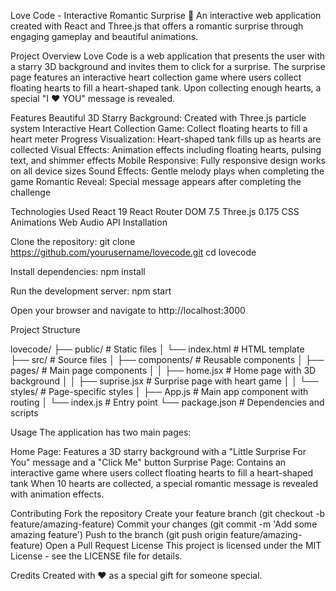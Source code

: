 Love Code - Interactive Romantic Surprise 💖
An interactive web application created with React and Three.js that offers a romantic surprise through engaging gameplay and beautiful animations.

Project Overview
Love Code is a web application that presents the user with a starry 3D background and invites them to click for a surprise. The surprise page features an interactive heart collection game where users collect floating hearts to fill a heart-shaped tank. Upon collecting enough hearts, a special "I ❤️ YOU" message is revealed.

Features
Beautiful 3D Starry Background: Created with Three.js particle system
Interactive Heart Collection Game: Collect floating hearts to fill a heart meter
Progress Visualization: Heart-shaped tank fills up as hearts are collected
Visual Effects: Animation effects including floating hearts, pulsing text, and shimmer effects
Mobile Responsive: Fully responsive design works on all device sizes
Sound Effects: Gentle melody plays when completing the game
Romantic Reveal: Special message appears after completing the challenge

Technologies Used
React 19
React Router DOM 7.5
Three.js 0.175
CSS Animations
Web Audio API
Installation

Clone the repository:
git clone https://github.com/yourusername/lovecode.git
cd lovecode

Install dependencies:
npm install

Run the development server:
npm start

Open your browser and navigate to http://localhost:3000

Project Structure

lovecode/
├── public/              # Static files
│   └── index.html       # HTML template
├── src/                 # Source files
│   ├── components/      # Reusable components
│   ├── pages/           # Main page components
│   │   ├── home.jsx     # Home page with 3D background
│   │   ├── suprise.jsx  # Surprise page with heart game
│   │   └── styles/      # Page-specific styles
│   ├── App.js           # Main app component with routing
│   └── index.js         # Entry point
└── package.json         # Dependencies and scripts


Usage
The application has two main pages:

Home Page: Features a 3D starry background with a "Little Surprise For You" message and a "Click Me" button
Surprise Page: Contains an interactive game where users collect floating hearts to fill a heart-shaped tank
When 10 hearts are collected, a special romantic message is revealed with animation effects.

Contributing
Fork the repository
Create your feature branch (git checkout -b feature/amazing-feature)
Commit your changes (git commit -m 'Add some amazing feature')
Push to the branch (git push origin feature/amazing-feature)
Open a Pull Request
License
This project is licensed under the MIT License - see the LICENSE file for details.

Credits
Created with ❤️ as a special gift for someone special.

